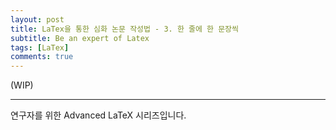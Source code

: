 ```yaml
---
layout: post
title: LaTex을 통한 심화 논문 작성법 - 3. 한 줄에 한 문장씩
subtitle: Be an expert of Latex
tags: [LaTex]
comments: true
---
```


(WIP)


---

연구자를 위한 Advanced LaTeX 시리즈입니다.